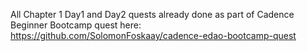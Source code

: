 All Chapter 1 Day1 and Day2 quests already done as part of Cadence Beginner Bootcamp quest here: 
https://github.com/SolomonFoskaay/cadence-edao-bootcamp-quest
